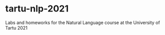 # tartu-nlp-2021
Labs and homeworks for the Natural Language course at the University of Tartu 2021
